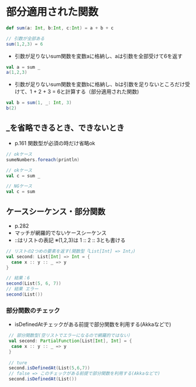 # 部分適用された関数

```scala
def sum(a: Int, b:Int, c:Int) = a + b + c

// 引数が全部ある
sum(1,2,3) = 6
```

- 引数が足りないsum関数を変数aに格納し、aは引数を全部受けて6を返す
```scala
val a = sum _
a(1,2,3)
```

- 引数が足りないsum関数を変数bに格納し、bは引数を足りないところだけ受けて、1 + 2 + 3 = 6と計算する（部分適用された関数)
```scala
val b = sum(1, _: Int, 3)
b(2)
```

## _を省略できるとき、できないとき
- p.161 関数型が必須の時だけ省略ok
```scala
// okケース
sumeNumbers.foreach(println)

// okケース
val c = sum _

// NGケース
val c = sum
```

## ケースシーケンス・部分関数
- p.282
- マッチが網羅的でないケースシーケンス
- ::はリストの表記 ※(1,2,3)は 1 :: 2 :: 3とも書ける
```scala
// リストの2つめの要素を返す(関数型「List[Int] => Int」)
val second: List[Int] => Int = {
  case x :: y :: _ => y
}

// 結果：6
second(List(5, 6, 7))
// 結果 エラー
second(List())
```

### 部分関数のチェック
- isDefinedAtチェックがある前提で部分関数を利用する(Akkaなどで)
```scala
 // 部分関数型(空リストでエラーになるので網羅的ではない）
 val second: PartialFunction[List[Int], Int] = {
  case x :: y :: _ => y
 }
 
 // ture
 second.isDefinedAt(List(5,6,7))
 // false => このチェックがある前提で部分関数を利用する(Akkaなどで)
 second.isDefinedAt(List())
 ```

